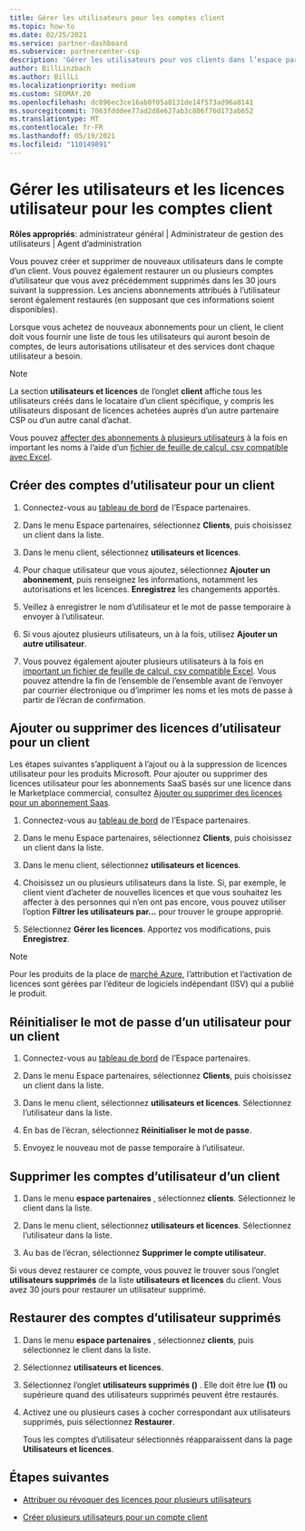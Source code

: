 ```yaml
---
title: Gérer les utilisateurs pour les comptes client
ms.topic: how-to
ms.date: 02/25/2021
ms.service: partner-dashboard
ms.subservice: partnercenter-csp
description: 'Gérer les utilisateurs pour vos clients dans l’espace partenaires : créer des comptes d’utilisateur, ajouter ou supprimer des licences utilisateur, réinitialiser les mots de passe et supprimer ou restaurer des comptes d’utilisateur.'
author: BillLinzbach
ms.author: BillLi
ms.localizationpriority: medium
ms.custom: SEOMAY.20
ms.openlocfilehash: dc896ec3ce16ab0f05a8131de14f573ad96a8141
ms.sourcegitcommit: 7063fdddee77ad2d8e627ab3c806f76d173ab652
ms.translationtype: MT
ms.contentlocale: fr-FR
ms.lasthandoff: 05/19/2021
ms.locfileid: "110149891"
---
```

# <a name="manage-users-and-user-licenses-for-customer-accounts"></a>Gérer les utilisateurs et les licences utilisateur pour les comptes client 

**Rôles appropriés**: administrateur général | Administrateur de gestion des utilisateurs | Agent d’administration


Vous pouvez créer et supprimer de nouveaux utilisateurs dans le compte d’un client. Vous pouvez également restaurer un ou plusieurs comptes d’utilisateur que vous avez précédemment supprimés dans les 30 jours suivant la suppression. Les anciens abonnements attribués à l’utilisateur seront également restaurés (en supposant que ces informations soient disponibles).

Lorsque vous achetez de nouveaux abonnements pour un client, le client doit vous fournir une liste de tous les utilisateurs qui auront besoin de comptes, de leurs autorisations utilisateur et des services dont chaque utilisateur a besoin.  

>[!NOTE]
>La section **utilisateurs et licences** de l’onglet **client** affiche tous les utilisateurs créés dans le locataire d’un client spécifique, y compris les utilisateurs disposant de licences achetées auprès d’un autre partenaire CSP ou d’un autre canal d’achat.

Vous pouvez [affecter des abonnements à plusieurs utilisateurs](bulk-license-provisioning-for-multiple-users.md) à la fois en important les noms à l’aide d’un [fichier de feuille de calcul. csv compatible avec Excel](adding-multiple-users-to-a-customer-account.md).

<a href="" id="createuseraccounts"></a>

## <a name="create-user-accounts-for-a-customer"></a>Créer des comptes d’utilisateur pour un client

1. Connectez-vous au [tableau de bord](https://partner.microsoft.com/dashboard) de l’Espace partenaires.

2. Dans le menu Espace partenaires, sélectionnez **Clients**, puis choisissez un client dans la liste.

3. Dans le menu client, sélectionnez **utilisateurs et licences**.

4. Pour chaque utilisateur que vous ajoutez, sélectionnez **Ajouter un abonnement**, puis renseignez les informations, notamment les autorisations et les licences. **Enregistrez** les changements apportés.

5. Veillez à enregistrer le nom d’utilisateur et le mot de passe temporaire à envoyer à l’utilisateur.

6. Si vous ajoutez plusieurs utilisateurs, un à la fois, utilisez **Ajouter un autre utilisateur**.

7. Vous pouvez également ajouter plusieurs utilisateurs à la fois en [important un fichier de feuille de calcul. csv compatible Excel](adding-multiple-users-to-a-customer-account.md). Vous pouvez attendre la fin de l’ensemble de l’ensemble avant de l’envoyer par courrier électronique ou d’imprimer les noms et les mots de passe à partir de l’écran de confirmation.

<a href="" id="userlicensing"></a>

## <a name="add-or-remove-user-licenses-for-a-customer"></a>Ajouter ou supprimer des licences d’utilisateur pour un client

Les étapes suivantes s’appliquent à l’ajout ou à la suppression de licences utilisateur pour les produits Microsoft. Pour ajouter ou supprimer des licences utilisateur pour les abonnements SaaS basés sur une licence dans le Marketplace commercial, consultez [Ajouter ou supprimer des licences pour un abonnement Saas](csp-commercial-marketplace-manage.md#add-or-remove-licenses-for-a-saas-subscription).

1. Connectez-vous au [tableau de bord](https://partner.microsoft.com/dashboard) de l’Espace partenaires.

2. Dans le menu Espace partenaires, sélectionnez **Clients**, puis choisissez un client dans la liste.

3. Dans le menu client, sélectionnez **utilisateurs et licences**.

4. Choisissez un ou plusieurs utilisateurs dans la liste. Si, par exemple, le client vient d’acheter de nouvelles licences et que vous souhaitez les affecter à des personnes qui n’en ont pas encore, vous pouvez utiliser l’option **Filtrer les utilisateurs par...** pour trouver le groupe approprié.

5. Sélectionnez **Gérer les licences**. Apportez vos modifications, puis **Enregistrez**.

> [!NOTE]
> Pour les produits de la place de [marché Azure](csp-commercial-marketplace-manage.md#assign-licenses-and-activate-a-subscription-on-behalf-of-a-customer), l’attribution et l’activation de licences sont gérées par l’éditeur de logiciels indépendant (ISV) qui a publié le produit.

<a href="" id="resetpassword"></a>

## <a name="reset-a-users-password-for-a-customer"></a>Réinitialiser le mot de passe d’un utilisateur pour un client

1. Connectez-vous au [tableau de bord](https://partner.microsoft.com/dashboard) de l’Espace partenaires.

2. Dans le menu Espace partenaires, sélectionnez **Clients**, puis choisissez un client dans la liste.

3. Dans le menu client, sélectionnez **utilisateurs et licences**. Sélectionnez l’utilisateur dans la liste.

4. En bas de l’écran, sélectionnez **Réinitialiser le mot de passe**. 

5. Envoyez le nouveau mot de passe temporaire à l’utilisateur.

<a href="" id="deleteuseraccounts"></a>

## <a name="delete-user-accounts-for-a-customer"></a>Supprimer les comptes d’utilisateur d’un client

1. Dans le menu **espace partenaires** , sélectionnez **clients**. Sélectionnez le client dans la liste.

2. Dans le menu client, sélectionnez **utilisateurs et licences**. Sélectionnez l’utilisateur dans la liste.

3. Au bas de l’écran, sélectionnez **Supprimer le compte utilisateur**.

Si vous devez restaurer ce compte, vous pouvez le trouver sous l’onglet **utilisateurs supprimés** de la liste **utilisateurs et licences** du client. Vous avez 30 jours pour restaurer un utilisateur supprimé.

<a href="" id="restoreuseraccounts"></a>

## <a name="restore-deleted-user-accounts"></a>Restaurer des comptes d’utilisateur supprimés

1. Dans le menu **espace partenaires** , sélectionnez **clients**, puis sélectionnez le client dans la liste.

2. Sélectionnez **utilisateurs et licences**.

3. Sélectionnez l’onglet **utilisateurs supprimés ()** . Elle doit être lue **(1)** ou supérieure quand des utilisateurs supprimés peuvent être restaurés.

4. Activez une ou plusieurs cases à cocher correspondant aux utilisateurs supprimés, puis sélectionnez **Restaurer**.

    Tous les comptes d’utilisateur sélectionnés réapparaissent dans la page **Utilisateurs et licences**.

## <a name="next-steps"></a>Étapes suivantes

- [Attribuer ou révoquer des licences pour plusieurs utilisateurs](bulk-license-provisioning-for-multiple-users.md)

- [Créer plusieurs utilisateurs pour un compte client](adding-multiple-users-to-a-customer-account.md)
